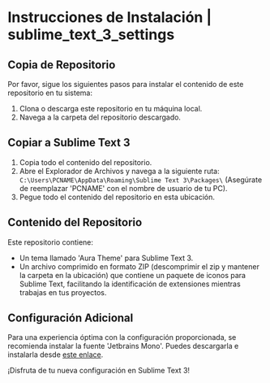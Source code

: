 # Instrucciones de Instalación | sublime_text_3_settings

## Copia de Repositorio

Por favor, sigue los siguientes pasos para instalar el contenido de este repositorio en tu sistema:

1. Clona o descarga este repositorio en tu máquina local.
2. Navega a la carpeta del repositorio descargado.

## Copiar a Sublime Text 3

1. Copia todo el contenido del repositorio.
2. Abre el Explorador de Archivos y navega a la siguiente ruta:
   `C:\Users\PCNAME\AppData\Roaming\Sublime Text 3\Packages\`
(Asegúrate de reemplazar 'PCNAME' con el nombre de usuario de tu PC).
4. Pegue todo el contenido del repositorio en esta ubicación.

## Contenido del Repositorio

Este repositorio contiene:

- Un tema llamado 'Aura Theme' para Sublime Text 3.
- Un archivo comprimido en formato ZIP (descomprimir el zip y mantener la carpeta en la ubicación) que contiene un paquete de iconos para Sublime Text, facilitando la identificación de extensiones mientras trabajas en tus proyectos.


## Configuración Adicional

Para una experiencia óptima con la configuración proporcionada, se recomienda instalar la fuente 'Jetbrains Mono'. Puedes descargarla e instalarla desde [este enlace](https://www.jetbrains.com/lp/mono/).

¡Disfruta de tu nueva configuración en Sublime Text 3!
